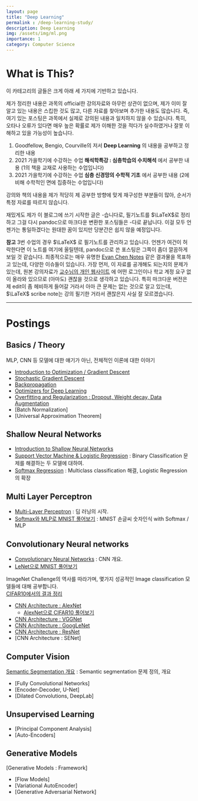 ```yaml
---
layout: page
title: "Deep Learning"
permalink : /deep-learning-study/
description: Deep Learning
img: /assets/img/ml.png
importance: 1
category: Computer Science
---
```


# What is This?
이 카테고리의 글들은 크게 아래 세 가지에 기반하고 있습니다.

제가 정리한 내용은 과목의 official한 강의자료와 아무런 상관이 없으며, 제가 이미 잘 알고 있는 내용은 스킵한 것도 많고, 다른 자료를 찾아보며 추가한 내용도 많습니다. 즉, 여기 있는 포스팅은 과목에서 실제로 강의된 내용과 일치하지 않을 수 있습니다. 특히, 오타나 오류가 있다면 매우 높은 확률로 제가 이해한 것을 적다가 실수하였거나 잘못 이해하고 있을 가능성이 높습니다. 

1. Goodfellow, Bengio, Courville의 저서 **Deep Learning** 의 내용을 공부하고 정리한 내용
2. 2021 가을학기에 수강하는 수업 **해석학특강 : 심층학습의 수치해석** 에서 공부한 내용 (1의 책을 교재로 사용하는 수업입니다)
3. 2021 가을학기에 수강하는 수업 **심층 신경망의 수학적 기초** 에서 공부한 내용 (2에 비해 수학적인 면에 집중하는 수업입니다)

강의와 책의 내용을 제가 적당히 제 공부한 방향에 맞게 재구성한 부분들이 많아, 순서가 특정 자료를 따르지 않습니다.

재밌게도 제가 이 블로그에 쓰기 시작한 글은 -습니다로, 필기노트를 $\LaTeX$로 정리하고 그걸 다시 pandoc으로 마크다운 변환한 포스팅들은 -다로 끝납니다. 이걸 모두 언젠가는 통일하겠다는 원대한 꿈이 있지만 당분간은 쉽지 않을 예정입니다.

**참고** 3번 수업의 경우 $\LaTeX$ 로 필기노트를 관리하고 있습니다. 언젠가 여건이 허락한다면 이 노트를 여기에 올릴텐데, pandoc으로 쓴 포스팅은 그쪽이 좀더 깔끔하게 보일 것 같습니다. 최종적으로는 매우 유명한 [Evan Chen Notes](https://web.evanchen.cc/coursework.html) 같은 결과물을 목표하고 있는데, 다양한 이슈들이 있습니다. 가장 먼저, 이 자료를 공개해도 되는지의 문제가 있는데, 원본 강의자료가 [교수님의 개인 웹사이트](http://www.math.snu.ac.kr/~ernestryu/courses/deep_learning.html) 에 어떤 로그인이나 학교 계정 요구 없이 올라와 있으므로 (아마도) 괜찮을 것으로 생각하고 있습니다. 특히 마크다운 버전은 제 edit이 좀 헤비하게 들어갈 거라서 아마 큰 문제는 없는 것으로 알고 있는데, $\LaTeX$ scribe note는 강의 필기한 거라서 괜찮은지 사실 잘 모르겠습니다. 

------ 

# Postings
## Basics / Theory
MLP, CNN 등 모델에 대한 얘기가 아닌, 전체적인 이론에 대한 이야기
- [Introduction to Optimization / Gradient Descent](/deep-learning-study/opt-and-gd/)
- [Stochastic Gradient Descent](/deep-learning-study/sgd/)
- [Backpropagation](/deep-learning-study/backpropagation/)
- [Optimizers for Deep Learning](/deep-learning-study/optimizer-for-deep-learning)
- [Overfitting and Regularization : Dropout, Weight decay, Data Augmentation](/deep-learning-study/overfitting-and-regularization/)
- [Batch Normalization]
- [Universal Approximation Theorem]

## Shallow Neural Networks 
- [Introduction to Shallow Neural Networks](/deep-learning-study/shallow-nn/)
- [Support Vector Machine & Logistic Regression](/deep-learning-study/svm-and-lr/) : Binary Classification 문제를 해결하는 두 모델에 대하여.
- [Softmax Regression](/deep-learning-study/softmax-regression/) : Multiclass classification 해결, Logistic Regression의 확장

## Multi Layer Perceptron 
- [Multi-Layer Perceptron](/deep-learning-study/multilayer-perceptron/) : 딥 러닝의 시작.
- [Softmax와 MLP로 MNIST 풀어보기](/deep-learning-study/mnist-mlp/) : MNIST 손글씨 숫자인식 with Softmax / MLP

## Convolutionary Neural networks
- [Convolutionary Neural Networks](/deep-learning-study/convolutionary-neural-networks/) : CNN 개요.
- [LeNet으로 MNIST 풀어보기](/deep-learning-study/LeNet-MNIST) 

ImageNet Challenge의 역사를 따라가며, 몇가지 성공적인 Image classification 모델들에 대해 공부합니다.   
[CIFAR10에서의 결과 정리](/deep-learning-study/pytorch-cifar10)
- [CNN Architecture : AlexNet](/deep-learning-study/AlexNet/)
  - [AlexNet으로 CIFAR10 풀어보기](/deep-learning-study/alexnet-cifar10/)
- [CNN Architecture : VGGNet](/deep-learning-study/VGGNet/)
- [CNN Architecture : GoogLeNet](/deep-learning-study/GoogLeNet/)
- [CNN Architecture : ResNet](/deep-learning-study/ResNet/)
- [CNN Architecture : SENet]


## Computer Vision
[Semantic Segmentation 개요](/deep-learning-study/semantic-segmentation/) : Semantic segmentation 문제 정의, 개요
- [Fully Convolutional Networks]
- [Encoder-Decoder, U-Net]
- [Dilated Convolutions, DeepLab]

## Unsupervised Learning
- [Principal Component Analysis]
- [Auto-Encoders]

## Generative Models
[Generative Models : Framework] 
- [Flow Models]
- [Variational AutoEncoder]
- [Generative Adversarial Network]